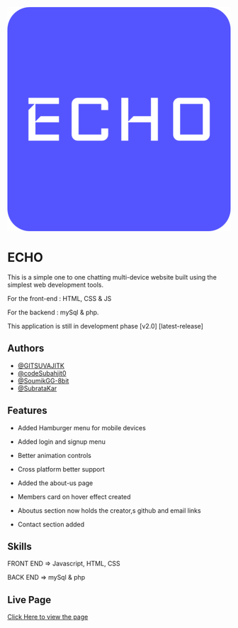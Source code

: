 
![Logo](/favicon/Echo-Favicon/android-chrome-512x512.png)


# ECHO 

This is a simple one to one chatting multi-device website built using the simplest web development tools.

For the front-end : HTML, CSS & JS 

For the backend : mySql & php.

This application is still in development phase [v2.0] [latest-release]

## Authors

- [@GITSUVAJITK](https://github.com/GIT-SUVAJIT)
- [@codeSubahjit0](https://github.com/codeSubhajit0)
- [@SoumikGG-8bit](https://github.com/SoumikGG-8bit)
- [@SubrataKar](https://github.com/SubrataKar)



## Features

- Added Hamburger menu for mobile devices
- Added login and signup menu
- Better animation controls
- Cross platform better support

- Added the about-us page
- Members card on hover effect created

- Aboutus section now holds the creator,s github and email links
- Contact section added 

## Skills

FRONT END => Javascript, HTML, CSS

BACK END => mySql & php

## Live Page

[Click Here to view the page](https://echo-chattingv1.netlify.app/)
